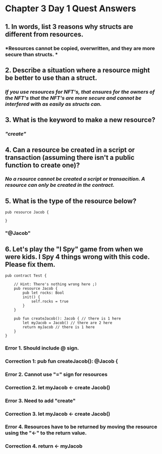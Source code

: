 # Chapter 3 Day 1 Quest Answers

## 1. In words, list 3 reasons why structs are different from resources.

### *Resources cannot be copied, overwritten, and they are more secure than structs. *

## 2. Describe a situation where a resource might be better to use than a struct.

### *If you use resources for NFT's, that ensures for the owners of the NFT's that the NFT's are more secure and cannot be interfered with as easily as structs can.*

## 3. What is the keyword to make a new resource?

### *"create"*

## 4. Can a resource be created in a script or transaction (assuming there isn't a public function to create one)?

### *No a rsource cannot be created a script or transacition. A resource can only be created in the contract.*

## 5. What is the type of the resource below?

```cadence
pub resource Jacob {

}
```

### "@Jacob"

## 6. Let's play the "I Spy" game from when we were kids. I Spy 4 things wrong with this code. Please fix them.

```cadence
pub contract Test {

    // Hint: There's nothing wrong here ;)
    pub resource Jacob {
        pub let rocks: Bool
        init() {
            self.rocks = true
        }
    }

    pub fun createJacob(): Jacob { // there is 1 here
        let myJacob = Jacob() // there are 2 here
        return myJacob // there is 1 here
    }
}
```

### Error 1. Should include @ sign. 
### Correction 1: pub fun createJacob(): @Jacob {

### Error 2. Cannot use "=" sign for resources
### Correction 2. let myJacob <- create Jacob()

### Error 3. Need to add "create" 
### Correction 3. let myJacob <- create Jacob()

### Error 4. Resources have to be returned by moving the resource using the "<-" to the return value.
### Correction 4. return <- myJacob
